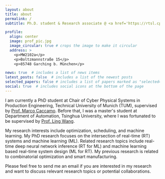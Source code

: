 ```yaml
---
layout: about
title: about
permalink: /
subtitle: Ph.D. student & Research associate @ <a href='https://rtsl.cps.mw.tum.de/'>Technical University of Munich</a>

profile:
  align: center
  image: prof_pic.jpg
  image_circular: true # crops the image to make it circular
  address: >
    <p>MW2102a</p>
    <p>Boltzmannstraße 15</p>
    <p>85748 Garching b. München</p>

news: true  # includes a list of news items
latest_posts: false  # includes a list of the newest posts
selected_papers: false # includes a list of papers marked as "selected={true}"
social: true  # includes social icons at the bottom of the page
---
```


I am currently a PhD student at Chair of Cyber Physical Systems in Production Engineering, Technical University of Munich (TUM), supervised by [Prof. Marco Caccamo](https://rtsl.cps.mw.tum.de/personal_page/mcaccamo/). Before that, I was a master's student at Department of Automation, Tsinghua University, where I was fortunated to be supervised by [Prof. Ling Wang](https://scholar.google.com/citations?user=lC7bVMwAAAAJ&hl=en&oi=ao).

My research interests include optimization, scheduling, and machine learning. My PhD research focuses on the intersection of real-time (RT) systems and machine learning (ML). Related research topics include real-time deep neural network inference (RT for ML) and machine learning based real-time system design (ML for RT). My previous research is related to combinatorial optimization and smart manufacturing.

Please feel free to send me an email if you are interested in my research and want to discuss relevant research topics or potential collaborations.

<!-- Write your biography here. Tell the world about yourself. Link to your favorite [subreddit](http://reddit.com). You can put a picture in, too. The code is already in, just name your picture `prof_pic.jpg` and put it in the `img/` folder.

Put your address / P.O. box / other info right below your picture. You can also disable any these elements by editing `profile` property of the YAML header of your `_pages/about.md`. Edit `_bibliography/papers.bib` and Jekyll will render your [publications page](/al-folio/publications/) automatically.

Link to your social media connections, too. This theme is set up to use [Font Awesome icons](http://fortawesome.github.io/Font-Awesome/) and [Academicons](https://jpswalsh.github.io/academicons/), like the ones below. Add your Facebook, Twitter, LinkedIn, Google Scholar, or just disable all of them. -->

